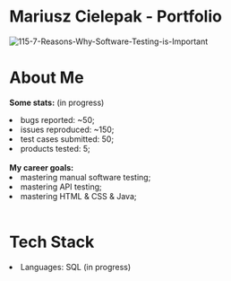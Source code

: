 # Mariusz Cielepak - Portfolio


![115-7-Reasons-Why-Software-Testing-is-Important](https://github.com/GPDragonGP/ImMariuszC.github.io/assets/61275107/23b986c6-8dc4-4a9c-99f1-3ea4131c5946)

# About Me

<b>Some stats:</b> (in progress)
<li>
  <lo>bugs reported: ~50;</lo>
</li>
<li>
  <lo>issues reproduced: ~150;</lo>
</li>
<li>
  <lo>test cases submitted: 50;</lo>
</li>
<li>  
  <lo>products tested: 5;</lo>
</li>

</br>
<b>My career goals:</b>
<li>
  <lo>mastering manual software testing;</lo>
</li>
<li>
  <lo>mastering API testing;</lo>
</li>
<li>
  <lo>mastering HTML & CSS & Java;</lo>
</li>

</br>

# Tech Stack
<li>Languages:
  <lo>
    <lu>SQL (in progress)</lu>
  </lo>
</li>
